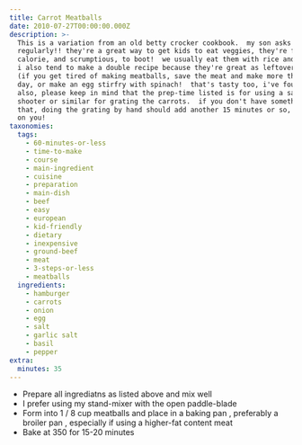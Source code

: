```yaml
---
title: Carrot Meatballs
date: 2010-07-27T00:00:00.000Z
description: >-
  This is a variation from an old betty crocker cookbook.  my son asks for these
  regularly!! they're a great way to get kids to eat veggies, they're fairly low
  calorie, and scrumptious, to boot!  we usually eat them with rice and salad. 
  i also tend to make a double recipe because they're great as leftovers, too. 
  (if you get tired of making meatballs, save the meat and make more the next
  day, or make an egg stirfry with spinach!  that's tasty too, i've found!) 
  also, please keep in mind that the prep-time listed is for using a salad
  shooter or similar for grating the carrots.  if you don't have something like
  that, doing the grating by hand should add another 15 minutes or so, depending
  on you!
taxonomies:
  tags:
    - 60-minutes-or-less
    - time-to-make
    - course
    - main-ingredient
    - cuisine
    - preparation
    - main-dish
    - beef
    - easy
    - european
    - kid-friendly
    - dietary
    - inexpensive
    - ground-beef
    - meat
    - 3-steps-or-less
    - meatballs
  ingredients:
    - hamburger
    - carrots
    - onion
    - egg
    - salt
    - garlic salt
    - basil
    - pepper
extra:
  minutes: 35
---
```

 - Prepare all ingrediatns as listed above and mix well
 - I prefer using my stand-mixer with the open paddle-blade
 - Form into 1 / 8 cup meatballs and place in a baking pan , preferably a broiler pan , especially if using a higher-fat content meat
 - Bake at 350 for 15-20 minutes
